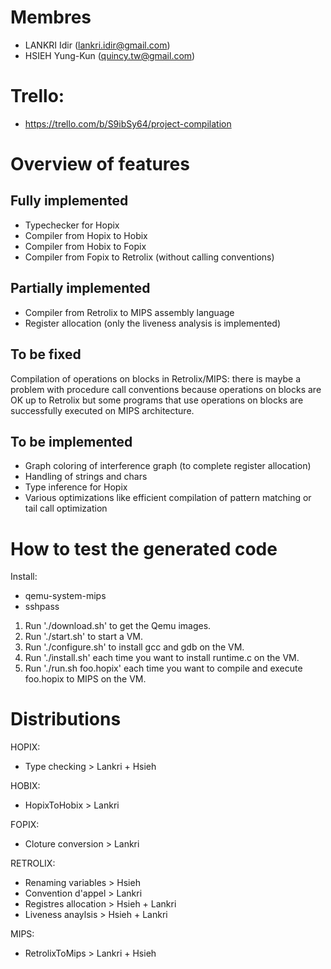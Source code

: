 # Membres
* LANKRI Idir (lankri.idir@gmail.com)
* HSIEH Yung-Kun (quincy.tw@gmail.com)

# Trello:
* https://trello.com/b/S9ibSy64/project-compilation

# Overview of features
## Fully implemented
* Typechecker for Hopix
* Compiler from Hopix to Hobix
* Compiler from Hobix to Fopix
* Compiler from Fopix to Retrolix (without calling conventions)

## Partially implemented
* Compiler from Retrolix to MIPS assembly language
* Register allocation (only the liveness analysis is implemented)

## To be fixed
Compilation of operations on blocks in Retrolix/MIPS: there is maybe
a problem with procedure call conventions because operations on blocks
are OK up to Retrolix but some programs that use operations on blocks
are successfully executed on MIPS architecture.

## To be implemented
* Graph coloring of interference graph (to complete register allocation)
* Handling of strings and chars
* Type inference for Hopix
* Various optimizations like efficient compilation of pattern matching
  or tail call optimization

# How to test the generated code
Install:
- qemu-system-mips
- sshpass

1. Run './download.sh' to get the Qemu images.
2. Run './start.sh' to start a VM.
3. Run './configure.sh' to install gcc and gdb on the VM.
4. Run './install.sh' each time you want to install runtime.c on the VM.
5. Run './run.sh foo.hopix' each time you want to compile and execute foo.hopix to MIPS on the VM.


# Distributions
HOPIX:
* Type checking > Lankri + Hsieh

HOBIX:
* HopixToHobix > Lankri

FOPIX:
* Cloture conversion > Lankri

RETROLIX:
* Renaming variables > Hsieh
* Convention d'appel > Lankri
* Registres allocation > Hsieh + Lankri
* Liveness anaylsis > Hsieh + Lankri

MIPS:
* RetrolixToMips > Lankri + Hsieh


